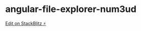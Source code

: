 # angular-file-explorer-num3ud

[Edit on StackBlitz ⚡️](https://stackblitz.com/edit/angular-file-explorer-num3ud)